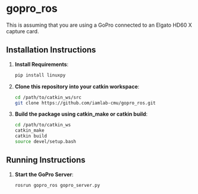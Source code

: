 # gopro_ros

This is assuming that you are using a GoPro connected to an Elgato HD60 X capture card.

## Installation Instructions

1. **Install Requirements**:
     ```sh
     pip install linuxpy
     ```

2. **Clone this repository into your catkin workspace**:
     ```sh
     cd /path/to/catkin_ws/src
     git clone https://github.com/iamlab-cmu/gopro_ros.git
     ```

3. **Build the package using catkin_make or catkin build**:
     ```sh
     cd /path/to/catkin_ws
     catkin_make
     catkin build
     source devel/setup.bash
     ```

## Running Instructions
1. **Start the GoPro Server**:
     ```sh
     rosrun gopro_ros gopro_server.py
     ```
